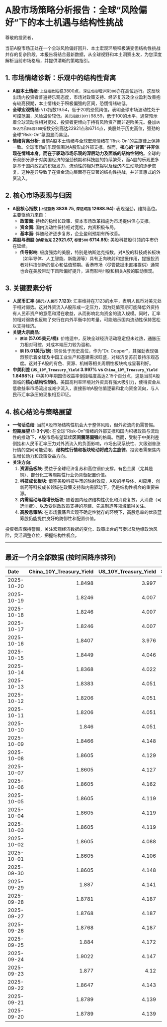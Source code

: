 # A股市场策略分析报告：全球“风险偏好”下的本土机遇与结构性挑战

尊敬的投资者，

当前A股市场正处在一个全球风险偏好回升、本土宏观环境积极演变但结构性挑战并存的复杂阶段。本报告将结合最新数据，从全球视野和本土洞察出发，为您深度解析当前市场格局，并提供清晰的策略指引。

## 1. 市场情绪诊断：乐观中的结构性背离

*   **A股本土情绪**: `上证指数`站稳3800点，`深证成指`和`沪深300`亦在高位运行。这反映出场内投资者普遍持乐观态度，市场对政策支持、经济复苏及企业盈利改善抱有较高预期，本土情绪处于积极偏强的区间，恐慌情绪较低。
*   **全球宏观情绪**: `VIX`指数19.54，低于20的恐慌阈值，表明全球市场波动性处于可控范围，风险溢价较低。`美元指数(DXY)`98.59，低于100的水平，通常预示着全球流动性相对宽松，投资者更倾向于持有风险资产而非避险美元。叠加`纳斯达克`和`标普500`指数分别高达22921点和6714点，美股处于历史高位，强劲的全球“Risk-On”氛围显而易见。
*   **情绪背离分析**: 当前A股本土情绪与全球宏观情绪在“Risk-On”的主旋律上保持一致。全球市场的乐观氛围对A股形成外部支撑。然而，**核心的“背离”并非体现在情绪本身，而在于驱动市场乐观的深层动力及面临的结构性制约**。全球的乐观部分源于对美国经济的强劲预期和科技股的持续繁荣，而A股的乐观更多是基于国内政策的积极发力、流动性的相对充裕以及经济内生动能的逐步恢复。这种差异导致了在资金流向层面存在显著的结构性挑战，并非普惠式的外资流入。

## 2. 核心市场表现与归因

*   **A股核心指数 (`上证指数` 3839.75, `深证成指` 12688.94)**: 表现强劲，维持高位。主要驱动力来自：
    *   **政策面**: 持续的稳增长政策、资本市场改革措施为市场提供信心支撑。
    *   **资金面**: 国内流动性保持相对宽松，内资积极布局。
    *   **基本面**: 伴随经济逐步复苏，企业盈利预期有所改善。
*   **美股与港股 (`纳斯达克` 22921.67, `标普500` 6714.85)**: 美股科技股引领的牛市仍在延续。
    *   **传导影响**: 极度强势的美股，特别是纳斯达克指数，对A股的科技成长板块（如半导体、人工智能、新能源等）具有正向映射和提振作用，提振投资者对科技创新的信心和估值预期。香港市场（尽管数据未直接提供）通常也会在美股带动下风险偏好提升，进而影响H股和相关A股的联动表现。

## 3. 关键要素分析

*   **人民币汇率 (`美元/人民币` 7.123)**: 汇率维持在7.123的水平，表明人民币对美元处于相对弱势。这对外资流入A股形成一定压力，因为贬值预期可能降低外资持有人民币资产的意愿和潜在收益，从而影响北向资金的流入规模。同时，汇率的相对弱势也反映了央行在内外平衡中的考量，可能暗示国内流动性保持宽松以支持经济。
*   **关键大宗商品**:
    *   **`原油` (57.05美元/桶)**: 价格适中，反映全球经济活动稳定但未过热，通胀压力相对可控，对成本端压力较为温和。
    *   **`铜` (5.01美元/磅)**: 铜价处于历史高位，作为“Dr. Copper”，其强劲表现强烈预示着全球及中国工业生产和基建需求旺盛，对经济复苏前景持乐观态度。这对于A股的有色、资源、机械等相关周期性板块构成显著利好。
*   **中美利差 (`US_10Y_Treasury_Yield` 3.997% vs `China_10Y_Treasury_Yield` 1.8498%)**: 中美10年期国债收益率倒挂幅度高达2.15个百分点，这是当前A股面临的**核心结构性制约**。美国高利率环境对外资具有强大吸引力，使得资金从低收益率市场流出或减少流入，直接影响A股估值逻辑和北向资金流向，与人民币汇率承压的现象相互印证。

## 4. 核心结论与策略展望

*   **一句话总结**: 当前A股市场结构性机会大于整体风险，但外资流向仍需警惕。
*   **短期展望 (1-3个月)**: 在全球“Risk-On”情绪的外部支撑和国内积极政策与流动性的推动下，A股市场有望延续**区间震荡偏强**的格局。然而，受制于中美利差倒挂和人民币汇率压力对外资流入的负面影响，市场出现系统性、大级别普涨行情的空间可能受限，**结构性行情和板块轮动将成为主旋律**。投资者需聚焦内生增长动力和政策受益方向。
*   **关注方向**:
    1.  **资源品板块**: 受益于全球经济复苏和高位铜价支撑，有色金属（尤其是铜）、部分化工等周期性行业仍具备配置价值。
    2.  **科技成长板块**: 借鉴美股科技牛市的映射效应，A股的半导体、AI应用、创新药等科技成长领域在政策支持和内需驱动下，仍是结构性机会的重要来源。
    3.  **内需驱动与稳增长板块**: 随着国内经济结构性优化和消费复苏，大消费（可选消费）、以及受财政政策支持的基建、先进制造等领域值得关注。
    4.  **高股息策略**: 在市场震荡且宏观不确定性犹存的环境下，高股息率的优质蓝筹股仍能提供良好的防御性和配置价值。

投资者应保持警惕，关注宏观经济数据的变化、政策出台的节奏以及地缘政治风险，灵活调整仓位，把握结构性机会。

---

## 最近一个月全部数据 (按时间降序排列)

| Date       |   China_10Y_Treasury_Yield |   US_10Y_Treasury_Yield |   Shanghai_Composite_Index |   CSI_300_Index |   Shenzhen_Component_Index |   GOLD_spot_price |   OIL_price |   ALUMINUM_future |   BTC_price |   USD_CNY_exchange_rate |   Commodity_Index_ETF |   US_Dollar_Index |   ETH_price |   LEAN_HOGS_future |   COPPER_future |   High_Yield_Bond_ETF |   LIVE_CATTLE_future |   GOLD_near_month_future |   NATURAL_GAS_future |   PLATINUM_future |   SILVER_future |   Long_Term_Treasury_ETF |   CORN_future |   SOYBEANS_future |   WHEAT_future |   SP500_close |   NASDAQ_close |   VIX_close |   GOLD_basis_spot_vs_near |
|:-----------|---------------------------:|------------------------:|---------------------------:|----------------:|---------------------------:|------------------:|------------:|------------------:|------------:|------------------------:|----------------------:|------------------:|------------:|-------------------:|----------------:|----------------------:|---------------------:|-------------------------:|---------------------:|------------------:|----------------:|-------------------------:|--------------:|------------------:|---------------:|--------------:|---------------:|------------:|--------------------------:|
| 2025-10-20 |                     1.8498 |                   3.997 |                    3839.75 |         4514.23 |                    12688.9 |            4331.9 |       57.05 |           2730.25 |      111101 |                  7.123  |                22.205 |            98.594 |     4037.18 |             82.525 |          5.0105 |               80.825  |              243.225 |                   4326.6 |                3.29  |            1642   |          51.175 |                  91.42   |        420    |           1043    |         504    |       6714.85 |        22921.7 |       19.54 |                  5.2998   |
| 2025-10-19 |                     1.8246 |                   4.007 |                    3839.75 |         4514.23 |                    12688.9 |            4189.9 |       57.54 |           2683    |      108667 |                  7.123  |                22.12  |            98.43  |     3984.65 |             82.375 |          4.9315 |               80.72   |              240.25  |                   4189.9 |                3.008 |            1602.3 |          49.864 |                  91.2    |        422.5  |           1019.5  |         503.75 |       6664.01 |        22680   |       20.78 |                  0        |
| 2025-10-18 |                     1.8246 |                   4.007 |                    3839.75 |         4514.23 |                    12688.9 |            4189.9 |       57.54 |           2683    |      107198 |                  7.123  |                22.12  |            98.43  |     3890.35 |             82.375 |          4.9315 |               80.72   |              240.25  |                   4189.9 |                3.008 |            1602.3 |          49.864 |                  91.2    |        422.5  |           1019.5  |         503.75 |       6664.01 |        22680   |       20.78 |                  0        |
| 2025-10-17 |                     1.8246 |                   4.007 |                    3839.75 |         4514.23 |                    12688.9 |            4189.9 |       57.54 |           2683    |      106468 |                  7.123  |                22.12  |            98.43  |     3832.56 |             82.375 |          4.9315 |               80.72   |              240.25  |                   4189.9 |                3.008 |            1602.3 |          49.864 |                  91.2    |        422.5  |           1019.5  |         503.75 |       6664.01 |        22680   |       20.78 |                  0        |
| 2025-10-16 |                     1.8407 |                   3.976 |                    3916.23 |         4618.42 |                    13086.4 |            4280.2 |       57.46 |           2686.25 |      108186 |                  7.1262 |                22.14  |            98.39  |     3894.75 |             82.6   |          4.958  |               80.51   |              243.95  |                   4280.2 |                2.938 |            1734.9 |          53.023 |                  91.34   |        421.75 |           1010.75 |         502.5  |       6629.07 |        22562.5 |       25.31 |                  0        |
| 2025-10-15 |                     1.8449 |                   4.046 |                    3912.21 |         4606.29 |                    13118.8 |            4176.9 |       58.27 |           2643    |      110783 |                  7.1384 |                22.18  |            98.79  |     3987.46 |             83.6   |          4.972  |               80.8    |              242.175 |                   4176.9 |                3.016 |            1668.7 |          51.073 |                  90.66   |        416.75 |           1006.5  |         498.75 |       6671.06 |        22670.1 |       20.64 |                  0        |
| 2025-10-14 |                     1.8368 |                   4.022 |                    3865.23 |         4539.06 |                    12895.1 |            4138.7 |       58.7  |           2636    |      113119 |                  7.1    |                22.1   |            99.05  |     4125.41 |             97.475 |          4.9805 |               80.54   |              241.825 |                   4138.7 |                3.028 |            1655.1 |          50.314 |                  90.86   |        413    |           1006.5  |         500.25 |       6644.31 |        22521.7 |       20.81 |                  0        |
| 2025-10-13 |                     1.8383 |                   4.051 |                    3889.5  |         4593.98 |                    13231.5 |            4108.6 |       59.49 |           2653.5  |      115271 |                  7.1    |                22.35  |            99.27  |     4245.47 |             97.425 |          5.1005 |               80.45   |              240.575 |                   4108.6 |                3.118 |            1669.6 |          50.13  |                  90.57   |        410.75 |           1007.75 |         496.75 |       6654.72 |        22694.6 |       19.03 |                  0        |
| 2025-10-12 |                     1.8206 |                   4.051 |                    3897.03 |         4616.83 |                    13355.4 |            3975.9 |       58.9  |           2603.5  |      115170 |                  7.1275 |                22.07  |            98.98  |     4164.43 |             97     |          4.8485 |               79.95   |              238.475 |                   3975.9 |                3.106 |            1600.7 |          46.938 |                  90.62   |        413    |           1006.75 |         498.5  |       6552.51 |        22204.4 |       21.66 |                  0        |
| 2025-10-11 |                     1.8206 |                   4.051 |                    3897.03 |         4616.83 |                    13355.4 |            3975.9 |       58.9  |           2603.5  |      110808 |                  7.1275 |                22.07  |            98.98  |     3750.61 |             97     |          4.8485 |               79.95   |              238.475 |                   3975.9 |                3.106 |            1600.7 |          46.938 |                  90.62   |        413    |           1006.75 |         498.5  |       6552.51 |        22204.4 |       21.66 |                  0        |
| 2025-10-10 |                     1.846  |                   4.051 |                    3897.03 |         4616.83 |                    13355.4 |            3975.9 |       58.9  |           2603.5  |      113214 |                  7.1275 |                22.07  |            98.98  |     3843.01 |             97     |          4.8485 |               79.95   |              238.475 |                   3975.9 |                3.106 |            1600.7 |          46.938 |                  90.62   |        413    |           1006.75 |         498.5  |       6552.51 |        22204.4 |       21.66 |                  0        |
| 2025-10-09 |                     1.8466 |                   4.148 |                    3933.97 |         4709.48 |                    13725.6 |            3946.3 |       61.51 |           2727.75 |      121706 |                  7.1185 |                22.55  |            99.54  |     4369.14 |             97     |          5.0755 |               80.42   |              235.025 |                   3946.3 |                3.269 |            1634.1 |          46.85  |                  89.18   |        418.25 |           1022.25 |         506.5  |       6735.11 |        23024.6 |       16.43 |                  0        |
| 2025-10-08 |                     1.8605 |                   4.129 |                    3882.78 |         4640.69 |                    13526.5 |            4043.3 |       62.55 |           2681.25 |      123355 |                  7.119  |                22.76  |            98.85  |     4527.65 |             97.625 |          5.046  |               80.65   |              233.85  |                   4043.3 |                3.333 |            1678   |          48.656 |                  89.25   |        422    |           1029.5  |         507.25 |       6753.72 |        23043.4 |       16.3  |                  0        |
| 2025-10-07 |                     1.8605 |                   4.127 |                    3882.78 |         4640.69 |                    13526.5 |            3976.6 |       61.73 |           2662    |      121451 |                  7.119  |                22.73  |            98.58  |     4451.15 |             97.85  |          5.048  |               80.77   |              233.1   |                   3976.6 |                3.498 |            1626.6 |          47.179 |                  89.18   |        419.75 |           1022    |         506.75 |       6714.59 |        22788.4 |       17.24 |                  0        |
| 2025-10-06 |                     1.8605 |                   4.162 |                    3882.78 |         4640.69 |                    13526.5 |            3948.5 |       61.69 |           2636.25 |      124753 |                  7.119  |                22.64  |            98.11  |     4687.77 |             98.325 |          4.987  |               80.86   |              231.875 |                   3948.5 |                3.357 |            1634.9 |          48.082 |                  88.67   |        421.75 |           1017.75 |         512.75 |       6740.28 |        22941.7 |       16.37 |                  0        |
| 2025-10-05 |                     1.8605 |                   4.119 |                    3882.78 |         4640.69 |                    13526.5 |            3880.8 |       60.88 |           2612.75 |      123513 |                  7.119  |                22.41  |            97.72  |     4515.42 |             98.975 |          5.058  |               80.84   |              231.025 |                   3880.8 |                3.324 |            1619.3 |          47.597 |                  89.38   |        419    |           1018    |         515.25 |       6715.79 |        22780.5 |       16.65 |                  0        |
| 2025-10-04 |                     1.8605 |                   4.119 |                    3882.78 |         4640.69 |                    13526.5 |            3880.8 |       60.88 |           2612.75 |      122425 |                  7.119  |                22.41  |            97.72  |     4489.2  |             98.975 |          5.058  |               80.84   |              231.025 |                   3880.8 |                3.324 |            1619.3 |          47.597 |                  89.38   |        419    |           1018    |         515.25 |       6715.79 |        22780.5 |       16.65 |                  0        |
| 2025-10-03 |                     1.8605 |                   4.119 |                    3882.78 |         4640.69 |                    13526.5 |            3880.8 |       60.88 |           2612.75 |      122267 |                  7.119  |                22.41  |            97.72  |     4514.87 |             98.975 |          5.058  |               80.84   |              231.025 |                   3880.8 |                3.324 |            1619.3 |          47.597 |                  89.38   |        419    |           1018    |         515.25 |       6715.79 |        22780.5 |       16.65 |                  0        |
| 2025-10-02 |                     1.8605 |                   4.088 |                    3882.78 |         4640.69 |                    13526.5 |            3839.7 |       60.48 |           2596.5  |      120681 |                  7.119  |                22.34  |            97.85  |     4487.92 |             98.675 |          4.898  |               80.93   |              230.525 |                   3839.7 |                3.442 |            1563.8 |          46     |                  89.55   |        421.75 |           1023.75 |         514.75 |       6715.35 |        22844.1 |       16.63 |                  0        |
| 2025-10-01 |                     1.8605 |                   4.106 |                    3882.78 |         4640.69 |                    13526.5 |            3867.5 |       61.78 |           2597.5  |      118649 |                  7.119  |                22.49  |            97.71  |     4351.11 |             98.425 |          4.8305 |               80.96   |              231.1   |                   3867.5 |                3.476 |            1569.9 |          47.29  |                  89.29   |        416.5  |           1013    |         509.25 |       6711.2  |        22755.2 |       16.29 |                  0        |
| 2025-09-30 |                     1.8605 |                   4.148 |                    3882.78 |         4640.69 |                    13526.5 |            3840.8 |       62.37 |           2594    |      114056 |                  7.1194 |                22.53  |            97.77  |     4145.96 |             99.85  |          4.805  |               80.809  |              231.85  |                   3840.8 |                3.303 |            1584.6 |          46.253 |                  89.06   |        415.5  |           1001.75 |         508    |       6688.46 |        22660   |       16.28 |                  0        |
| 2025-09-29 |                     1.887  |                   4.141 |                    3862.53 |         4620.05 |                    13479.4 |            3820.9 |       63.45 |           2583.5  |      114400 |                  7.1328 |                22.62  |            97.91  |     4217.34 |            101.15  |          4.841  |               80.8389 |              231.325 |                   3820.9 |                3.267 |            1609.3 |          46.612 |                  89.3191 |        421.5  |           1010.5  |         519.5  |       6661.21 |        22591.2 |       16.12 |                  0        |
| 2025-09-28 |                     1.8781 |                   4.187 |                    3828.11 |         4550.05 |                    13209   |            3775.3 |       65.72 |           2544.75 |      112123 |                  7.1338 |                22.81  |            98.15  |     4141.48 |            101.5   |          4.7155 |               80.6995 |              231.8   |                   3776.2 |                2.835 |            1582.7 |          46.221 |                  88.5916 |        422    |           1013.75 |         519.75 |       6643.7  |        22484.1 |       15.29 |                 -0.899902 |
| 2025-09-27 |                     1.8768 |                   4.187 |                    3828.11 |         4550.05 |                    13209   |            3775.3 |       65.72 |           2544.75 |      109682 |                  7.1338 |                22.81  |            98.15  |     4018.66 |            101.5   |          4.7155 |               80.6995 |              231.8   |                   3776.2 |                2.835 |            1582.7 |          46.221 |                  88.5916 |        422    |           1013.75 |         519.75 |       6643.7  |        22484.1 |       15.29 |                 -0.899902 |
| 2025-09-26 |                     1.8768 |                   4.187 |                    3828.11 |         4550.05 |                    13209   |            3775.3 |       65.72 |           2544.75 |      109713 |                  7.1338 |                22.81  |            98.15  |     4035.89 |            101.5   |          4.7155 |               80.6995 |              231.8   |                   3776.2 |                2.835 |            1582.7 |          46.221 |                  88.5916 |        422    |           1013.75 |         519.75 |       6643.7  |        22484.1 |       15.29 |                 -0.899902 |
| 2025-09-25 |                     1.884  |                   4.172 |                    3853.3  |         4593.49 |                    13445.9 |            3736.9 |       64.98 |           2551    |      109049 |                  7.1315 |                22.8   |            98.55  |     3868.33 |            100.1   |          4.7    |               80.5403 |              232.05  |                   3738.7 |                2.904 |            1530.7 |          44.697 |                  88.6714 |        425.75 |           1012.25 |         527    |       6604.72 |        22384.7 |       16.74 |                 -1.80005  |
| 2025-09-24 |                     1.9022 |                   4.147 |                    3853.64 |         4566.07 |                    13356.1 |            3732.1 |       64.99 |           2533.5  |      113329 |                  7.1116 |                22.64  |            97.87  |     4153.47 |             99.425 |          4.7525 |               80.7692 |              234.05  |                   3735   |                2.858 |            1484.5 |          43.777 |                  88.6714 |        424.25 |           1009    |         519.5  |       6637.97 |        22497.9 |       16.18 |                 -2.8999   |
| 2025-09-23 |                     1.877  |                   4.12  |                    3821.83 |         4519.78 |                    13119.8 |            3780.6 |       63.41 |           2522    |      112014 |                  7.114  |                22.49  |            97.26  |     4165.5  |            100.525 |          4.5845 |               80.8787 |              235.6   |                   3784.2 |                2.853 |            1504.2 |          44.192 |                  89.0102 |        426.25 |           1012    |         520.5  |       6656.92 |        22573.5 |       16.64 |                 -3.59985  |
| 2025-09-22 |                     1.8647 |                   4.143 |                    3828.58 |         4522.61 |                    13158   |            3740.7 |       62.64 |           2530.25 |      112749 |                  7.1129 |                22.26  |            97.33  |     4202.88 |             98.8   |          4.573  |               80.9384 |              237.15  |                   3744.8 |                2.806 |            1423.7 |          43.799 |                  88.3923 |        421.75 |           1011    |         510.75 |       6693.75 |        22789   |       16.1  |                 -4.1001   |
| 2025-09-21 |                     1.8789 |                   4.139 |                    3820.09 |         4501.92 |                    13070.9 |            3671.5 |       62.68 |           2559.75 |      115306 |                  7.1129 |                22.26  |            97.64  |     4451.33 |             97.975 |          4.569  |               80.8787 |              233.575 |                   3676   |                2.888 |            1414.3 |          42.536 |                  88.7112 |        424    |           1025.5  |         522.5  |       6664.36 |        22631.5 |       15.45 |                 -4.5      |
| 2025-09-20 |                     1.8789 |                   4.139 |                    3820.09 |         4501.92 |                    13070.9 |            3671.5 |       62.68 |           2559.75 |      115722 |                  7.1129 |                22.26  |            97.64  |     4482.27 |             97.975 |          4.569  |               80.8787 |              233.575 |                   3676   |                2.888 |            1414.3 |          42.536 |                  88.7112 |        424    |           1025.5  |         522.5  |       6664.36 |        22631.5 |       15.45 |                 -4.5      |